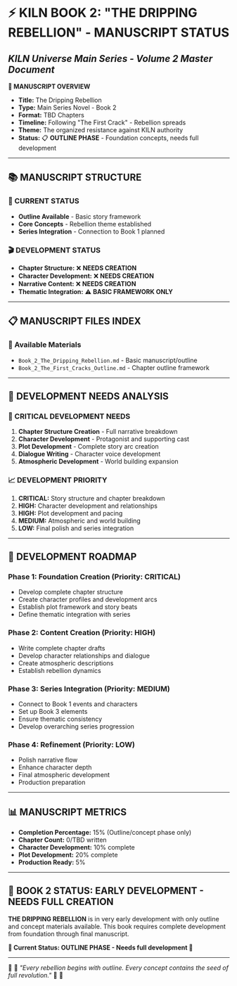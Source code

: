 # ⚡ KILN BOOK 2: "THE DRIPPING REBELLION" - MANUSCRIPT STATUS
## *KILN Universe Main Series - Volume 2 Master Document*

**🌟 MANUSCRIPT OVERVIEW**
- **Title:** The Dripping Rebellion
- **Type:** Main Series Novel - Book 2
- **Format:** TBD Chapters
- **Timeline:** Following "The First Crack" - Rebellion spreads
- **Theme:** The organized resistance against KILN authority
- **Status:** 📋 **OUTLINE PHASE** - Foundation concepts, needs full development

---

## 📚 **MANUSCRIPT STRUCTURE**

### **📖 CURRENT STATUS**
- **Outline Available** - Basic story framework
- **Core Concepts** - Rebellion theme established
- **Series Integration** - Connection to Book 1 planned

### **🎬 DEVELOPMENT STATUS**
- **Chapter Structure:** ❌ **NEEDS CREATION**
- **Character Development:** ❌ **NEEDS CREATION**  
- **Narrative Content:** ❌ **NEEDS CREATION**
- **Thematic Integration:** ⚠️ **BASIC FRAMEWORK ONLY**

---

## 📋 **MANUSCRIPT FILES INDEX**

### **📁 Available Materials**
- `Book_2_The_Dripping_Rebellion.md` - Basic manuscript/outline
- `Book_2_The_First_Cracks_Outline.md` - Chapter outline framework

---

## 🎯 **DEVELOPMENT NEEDS ANALYSIS**

### **🚧 CRITICAL DEVELOPMENT NEEDS**
1. **Chapter Structure Creation** - Full narrative breakdown
2. **Character Development** - Protagonist and supporting cast
3. **Plot Development** - Complete story arc creation
4. **Dialogue Writing** - Character voice development
5. **Atmospheric Development** - World building expansion

### **📈 DEVELOPMENT PRIORITY**
1. **CRITICAL:** Story structure and chapter breakdown
2. **HIGH:** Character development and relationships
3. **HIGH:** Plot development and pacing
4. **MEDIUM:** Atmospheric and world building
5. **LOW:** Final polish and series integration

---

## 🚧 **DEVELOPMENT ROADMAP**

### **Phase 1: Foundation Creation** (Priority: CRITICAL)
- Develop complete chapter structure
- Create character profiles and development arcs
- Establish plot framework and story beats
- Define thematic integration with series

### **Phase 2: Content Creation** (Priority: HIGH)
- Write complete chapter drafts
- Develop character relationships and dialogue
- Create atmospheric descriptions
- Establish rebellion dynamics

### **Phase 3: Series Integration** (Priority: MEDIUM)
- Connect to Book 1 events and characters
- Set up Book 3 elements
- Ensure thematic consistency
- Develop overarching series progression

### **Phase 4: Refinement** (Priority: LOW)
- Polish narrative flow
- Enhance character depth
- Final atmospheric development
- Production preparation

---

## 📊 **MANUSCRIPT METRICS**

- **Completion Percentage:** 15% (Outline/concept phase only)
- **Chapter Count:** 0/TBD written
- **Character Development:** 10% complete
- **Plot Development:** 20% complete
- **Production Ready:** 5%

---

## 🏺 **BOOK 2 STATUS: EARLY DEVELOPMENT - NEEDS FULL CREATION**

**THE DRIPPING REBELLION** is in very early development with only outline and concept materials available. This book requires complete development from foundation through final manuscript.

**📜 Current Status: OUTLINE PHASE - Needs full development 📜**

---

🏺 📜 *"Every rebellion begins with outline. Every concept contains the seed of full revolution."* 📜 🏺